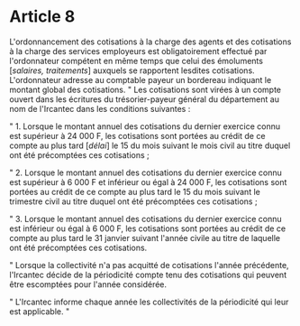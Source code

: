 # Article 8

L'ordonnancement des cotisations à la charge des agents et des cotisations à la charge des services employeurs est obligatoirement effectué par l'ordonnateur compétent en même temps que celui des émoluments [*salaires, traitements*] auxquels se rapportent lesdites cotisations.    L'ordonnateur adresse au comptable payeur un bordereau indiquant le montant global des cotisations.    " Les cotisations sont virées à un compte ouvert dans les écritures du trésorier-payeur général du département au nom de l'Ircantec dans les conditions suivantes :

" 1. Lorsque le montant annuel des cotisations du dernier exercice connu est supérieur à 24 000 F, les cotisations sont portées au crédit de ce compte au plus tard [*délai*] le 15 du mois suivant le mois civil au titre duquel ont été précomptées ces cotisations ;

" 2. Lorsque le montant annuel des cotisations du dernier exercice connu est supérieur à 6 000 F et inférieur ou égal à 24 000 F, les cotisations sont portées au crédit de ce compte au plus tard le 15 du mois suivant le trimestre civil au titre duquel ont été précomptées ces cotisations ;

" 3. Lorsque le montant annuel des cotisations du dernier exercice connu est inférieur ou égal à 6 000 F, les cotisations sont portées au crédit de ce compte au plus tard le 31 janvier suivant l'année civile au titre de laquelle ont été précomptées ces cotisations.

" Lorsque la collectivité n'a pas acquitté de cotisations l'année précédente, l'Ircantec décide de la périodicité compte tenu des cotisations qui peuvent être escomptées pour l'année considérée.

" L'Ircantec informe chaque année les collectivités de la périodicité qui leur est applicable. "
